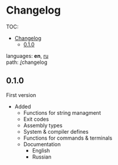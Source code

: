 # Changelog

TOC:
+ [Changelog](#changelog)
    + [0.1.0](#010)

languages: **en**, [ru](/doc/ru/root/CHANGELOG.md)\
path: [/](/README.md)changelog

## 0.1.0

First version

+ Added
    + Functions for string managment
    + Exit codes
    + Assembly types
    + System & compiler defines
    + Functions for commands & terminals
    + Documentation
        + English
        + Russian